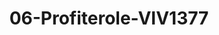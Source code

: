 ---
title: 06-Profiterole-VIV1377
image: 06-Profiterole-VIV1377.jpg
brand: joie-de-vivre
layout: vestito
---